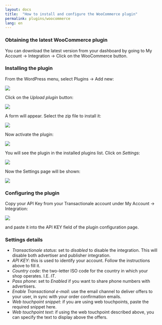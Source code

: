 ```yaml
---
layout: docs
title:  "How to install and configure the WooCommerce plugin"
permalink: plugins/woocommerce
lang: en
---
```


### Obtaining the latest WooCommerce plugin

You can download the latest version from your dashboard by going to My Account -> Integration -> Click on the WooCommerce button.

### Installing the plugin

From the WordPress menu, select Plugins -> Add new:

<div class='img-responsive'><img src="{{ site.url }}/assets/img/woocommerce/modules_menu.png" /></div>

Click on the *Upload plugin* button:

<div class='img-responsive'><img src="{{ site.url }}/assets/img/woocommerce/module_upload_btn.png" /></div>

A form will appear. Select the zip file to install it:

<div class='img-responsive'><img src="{{ site.url }}/assets/img/woocommerce/module_upload.png" /></div>

Now activate the plugin:

<div class='img-responsive'><img src="{{ site.url }}/assets/img/woocommerce/module_activation.png" /></div>

You will see the plugin in the installed plugins list. Click on *Settings*:

<div class='img-responsive'><img src="{{ site.url }}/assets/img/woocommerce/module_entry.png" /></div>

Now the Settings page will be shown:

<div class='img-responsive'><img src="{{ site.url }}/assets/img/woocommerce/module_configuration.png" /></div>

### Configuring the plugin

Copy your API Key from your Transactionale account under My Account -> Integration:

<div class='img-responsive'><img src="{{ site.url }}/assets/img/integrate_api_key.png" /></div>

and paste it into the API KEY field of the plugin configuration page.

### Settings details

  - *Transactionale status*: set to *disabled* to disable the integration. This will disable both advertiser and publisher integration.
  - *API KEY*: this is used to identify your account. Follow the instructions above to fill it.
  - *Country code*: the two-letter ISO code for the country in which your shop operates. I.E. *IT*.
  - *Pass phone*: set to *Enabled* if you want to share phone numbers with advertisers.
  - *Enable Transactional e-mail*: use the email channel to deliver offers to your user, in sync with your order confirmation emails.
  - *Web touchpoint snippet*: if you are using web touchpoints, paste the required snippet here.
  - *Web touchpoint text*: if using the web touchpoint described above, you can specify the text to display above the offers.



